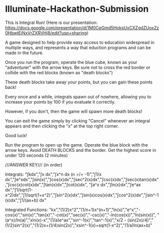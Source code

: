 # Illuminate-Hackathon-Submission
This is Integral Run! (Here is our presentation: https://docs.google.com/presentation/d/1M0CeGmd5HoksUxCXZgdZUoxZz0HbwtEjNxVrZXRVHj8/edit?usp=sharing)

A game designed to help provide easy access to education widespread in multiple ways, and represents a way that eduction programs and can be made in the future.

Once you run the program, operate the blue cube, known as your "adventurer" with the arrow keys. Be sure not to cross the red border or collide with the red blocks (known as "death blocks")

These death blocks take away your points, but you can gain these points back!

Every once and a while, integrals spawn out of nowhere, allowing you to increase your points by 100 if you evaluate it correctly.

However, if you don't, then the game will spawn more death blocks!

You can exit the game simply by clicking "Cancel" whenever an integral appears and then clicking the "x" at the top right corner.

Good luck!

Run the program to open up the game.
Operate the blue block with the arrow keys.
Avoid DEATH BLOCKS and the border.
Get the highest score in under 120 seconds (2 minutes)

///ANSWER KEY/// (in order)

Integrals: "∫kdx","∫x dx","∫x^n dx (n =/= -1)","∫1/x dx","∫e^xdx","∫sin(x)","∫cos(x)dx","∫sec^2(x)dx","∫csc(x)dx","∫sec(x)tan(x)dx","∫csc(x)cot(x)dx","∫tan(x)dx","∫cot(x)dx", "∫a^x dx","∫ln(x)dx","∫e^ax dx","∫1/sqrt(1-x^2)dx","∫1/sqrt(1+x^2)","∫sin^2(x)dx","∫sin(x)cos(x)dx","∫cos^2(x)dx","∫sin^-1(x)dx","∫1/(ax+b) dx"

Integrated Functions: "kx","(1/2)x^2","(1/n+1)x^(n+1)","ln(x)","e^x","-cos(x)","sin(x)","tan(x)","-cot(x)","sec(x)","-csc(x)","-ln(cos(x))","ln(sin(x))", "(a^x)/ln(a)","xln(x)-x","(1/a)e^ax","sin^-1(x)","tan^-1(x)","x/2 - (sin(2x)/4)","(1/2)sin^2(x)","(1/2)x+(1/4)sin(2x)","xsin^-1(x)+sqrt(1-x^2)","(1/a)ln(ax+b)"
